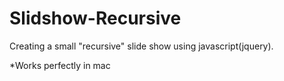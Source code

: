 # Slidshow-Recursive
Creating a small "recursive" slide show using javascript(jquery).

*Works perfectly in mac
